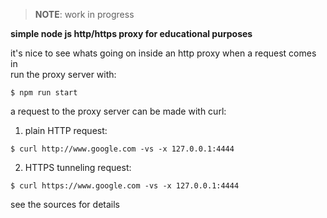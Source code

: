 > __NOTE__: work in progress

__simple node js http/https proxy for educational purposes__ 

it's nice to see whats going on inside an http proxy when a request comes in \
run the proxy server with:
```
$ npm run start
```
a request to the proxy server can be made with curl:
1) plain HTTP request:
```
$ curl http://www.google.com -vs -x 127.0.0.1:4444
```
2) HTTPS tunneling request:
```
$ curl https://www.google.com -vs -x 127.0.0.1:4444

```
see the sources for details
